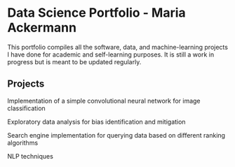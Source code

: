 # Data Science Portfolio - Maria Ackermann
This portfolio compiles all the software, data, and machine-learning projects I have done for academic and self-learning purposes. It is still a work in progress but is meant to be updated regularly.

## Projects

Implementation of a simple convolutional neural network for image classification

Exploratory data analysis for bias identification and mitigation 

Search engine implementation for querying data based on different ranking algorithms

NLP techniques 





